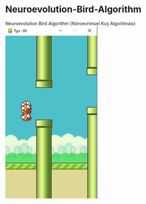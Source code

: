 # Neuroevolution-Bird-Algorithm
Neuroevolution Bird Algorithm (Nöroevrimsel Kuş Algoritması)
![](images/ss.png)
